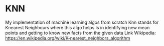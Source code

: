 # KNN
My implementation of machine learning algos from scratch
Knn stands for Knearest Neighbours where this algo helps is in identifying new mean points and getting to know new facts from the given data
Link Wikipedia: https://en.wikipedia.org/wiki/K-nearest_neighbors_algorithm

